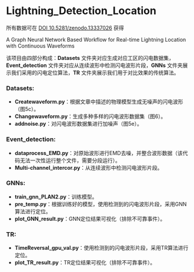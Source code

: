 # Lightning_Detection_Location
所有数据可在 [DOI 10.5281/zenodo.13337026](https://zenodo.org/doi/10.5281/zenodo.13337025) 获得

A Graph Neural Network Based Workflow for Real-time Lightning Location with Continuous Waveforms

该项目由四部分构成：**Datasets** 文件夹对应生成对应工区的闪电数据集，**Event_detection** 文件夹对应从连续波形中检测闪电波形片段，**GNNs** 文件夹展示我们采用的闪电定位算法，**TR** 文件夹展示我们用于对比效果的传统算法。

### Datasets:
- **Createwaveform.py**：根据文章中描述的物理模型生成无噪声的闪电波形（图5c）。
- **Changewaveform.py**：生成多种多样的闪电波形数据集（图6）。
- **addnoise.py**：对闪电波形数据集进行加噪声（图5e）。

### Event_detection:
- **dataprocess_EMD.py**：对原始波形进行EMD去噪，并整合波形数据（该代码无法一次性运行整个文件，需要分段运行）。
- **Multi-channel_intercor.py**：从连续波形中检测闪电波形片段。

### GNNs:
- **train_gnn_PLAN2.py**：训练模型。
- **pre_temp.py**：根据训练好的模型，使用检测到的闪电波形片段，采用GNN算法进行定位。
- **plot_GNN_result.py**：GNN定位结果可视化（排除不可靠事件）。

### TR:
- **TimeReversal_gpu_val.py**：使用检测到的闪电波形片段，采用TR算法进行定位。
- **plot_TR_result.py**：TR定位结果可视化（排除不可靠事件）。

